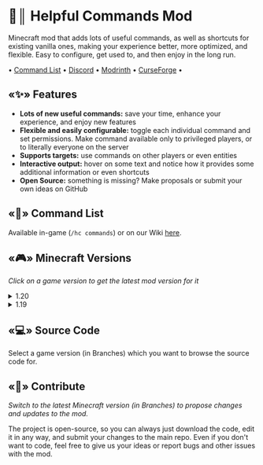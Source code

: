 # 📝║ Helpful Commands Mod
Minecraft mod that adds lots of useful commands, as well as shortcuts for existing vanilla ones, making your experience better, more optimized, and flexible. Easy to configure, get used to, and then enjoy in the long run.

• [Command List](https://github.com/ThatsNotM3/HelpfulCommands/wiki#commands) • [Discord](https://discord.gg/zkacdSH8Vu) • [Modrinth](https://modrinth.com/mod/helpfulcommands/) • [CurseForge](https://curseforge.com/minecraft/mc-mods/helpful-commands) •

## «✨» Features
- **Lots of new useful commands:** save your time, enhance your experience, and enjoy new features
- **Flexible and easily configurable:** toggle each individual command and set permissions. Make command available only to privileged players, or to literally everyone on the server
- **Supports targets:** use commands on other players or even entities
- **Interactive output:** hover on some text and notice how it provides some additional information or even shortcuts
- **Open Source:** something is missing? Make proposals or submit your own ideas on GitHub

## «📃» Command List
Available in-game (`/hc commands`) or on our Wiki [here](https://github.com/ThatsNotM3/HelpfulCommands/wiki#commands).

## «🎮» Minecraft Versions
*Click on a game version to get the latest mod version for it*
<details>
<summary>1.20</summary>
  
* [1.20.1](https://github.com/ThatsNotM3/HelpfulCommands/releases/tag/2.0.0)

</details>
<details>
<summary>1.19</summary>
  
* [1.19.4](https://github.com/ThatsNotM3/HelpfulCommands/releases/tag/2.0.0)
* [1.19.3](https://github.com/ThatsNotM3/HelpfulCommands/releases/tag/2.0.0)
* [1.19.2](https://github.com/ThatsNotM3/HelpfulCommands/releases/tag/2.0.0)

</details>

## «💻» Source Code
Select a game version (in Branches) which you want to browse the source code for.

## «👥» Contribute
*Switch to the latest Minecraft version (in Branches) to propose changes and updates to the mod.*

The project is open-source, so you can always just download the code, edit it in any way, and submit your changes to the main repo. Even if you don't want to code, feel free to give us your ideas or report bugs and other issues with the mod.
